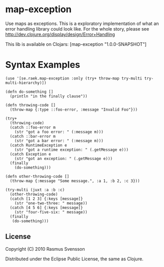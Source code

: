# map-exception

Use maps as exceptions. This is a exploratory implementation of what an error handling library could look like. For the whole story, please see http://dev.clojure.org/display/design/Error+Handling

This lib is available on Clojars: [map-exception "1.0.0-SNAPSHOT"]

# Syntax Examples

    (use '[se.raek.map-exception :only (try+ throw-map try-multi try-multi-hierarchy)])
    
    (defn do-something []
      (println "in the finally clause"))
    
    (defn throwing-code []
      (throw-map {:type ::foo-error, :message "Invalid Foo"}))
    
    (try+
      (throwing-code)
      (catch ::foo-error m
        (str "got a foo error: " (:message m)))
      (catch ::bar-error m
        (str "got a bar error: " (:message m)))
      (catch RuntimeException e
        (str "got a runtime exception: " (.getMessage e)))
      (catch Exception e
        (str "got an exception: " (.getMessage e)))
      (finally
        (do-something)))
    
    (defn other-throwing-code []
      (throw-map {:message "Some message.", :a 1, :b 2, :c 3}))
    
    (try-multi (juxt :a :b :c)
      (other-throwing-code)
      (catch [1 2 3] {:keys [message]}
        (str "one-two-three: " message))
      (catch [4 5 6] {:keys [message]}
        (str "four-five-six: " message))
      (finally
       (do-something)))

## License

Copyright (C) 2010 Rasmus Svensson

Distributed under the Eclipse Public License, the same as Clojure.
